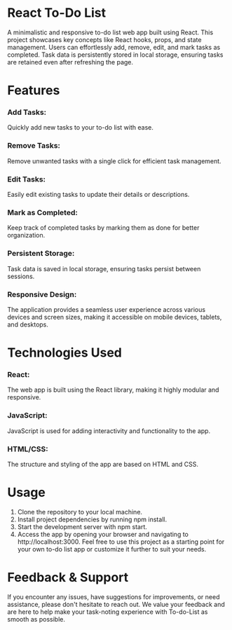 # React To-Do List

A minimalistic and responsive to-do list web app built using React. This project showcases key concepts like React hooks, props, and state management. Users can effortlessly add, remove, edit, and mark tasks as completed. Task data is persistently stored in local storage, ensuring tasks are retained even after refreshing the page.

# Features

### Add Tasks:
 Quickly add new tasks to your to-do list with ease.

### Remove Tasks:
Remove unwanted tasks with a single click for efficient task management.

### Edit Tasks:
Easily edit existing tasks to update their details or descriptions.

### Mark as Completed: 
Keep track of completed tasks by marking them as done for better organization.

### Persistent Storage: 
Task data is saved in local storage, ensuring tasks persist between sessions.

### Responsive Design: 
The application provides a seamless user experience across various devices and screen sizes, making it accessible on mobile devices, tablets, and desktops.

# Technologies Used
### React: 
The web app is built using the React library, making it highly modular and responsive.
### JavaScript: 
JavaScript is used for adding interactivity and functionality to the app.
### HTML/CSS: 
The structure and styling of the app are based on HTML and CSS.

# Usage
1. Clone the repository to your local machine.
2. Install project dependencies by running npm install.
3. Start the development server with npm start.
4. Access the app by opening your browser and navigating to http://localhost:3000.
Feel free to use this project as a starting point for your own to-do list app or customize it further to suit your needs.

# Feedback & Support
If you encounter any issues, have suggestions for improvements, or need assistance, please don't hesitate to reach out. We value your feedback and are here to help make your task-noting experience with To-do-List as smooth as possible.